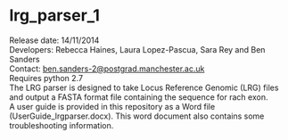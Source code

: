 lrg_parser_1
============
Release date: 14/11/2014  
Developers: Rebecca Haines, Laura Lopez-Pascua, Sara Rey and Ben Sanders  
Contact: ben.sanders-2@postgrad.manchester.ac.uk  
Requires python 2.7    
The LRG parser is designed to take Locus Reference Genomic (LRG) files and output a FASTA format file containing the sequence for rach exon.  
A user guide is provided in this repository as a Word file (UserGuide_lrgparser.docx). This word document also contains some troubleshooting information.

